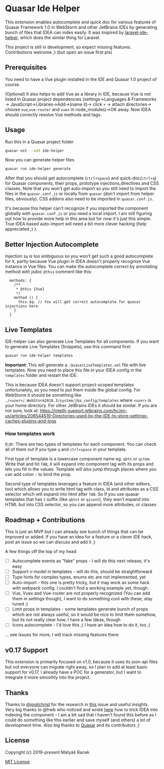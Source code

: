 # Quasar Ide Helper
This extension enables autocomplete and quick doc for various features of Quasar Framework 1.0 in WebStorm and other JetBrains IDEs by generating bunch of files that IDEA can index easily. It was inspired by [laravel-ide-helper](https://github.com/barryvdh/laravel-ide-helper), which does the similar thing for Laravel.

This project is still in development, so expect missing features. Contributions welcome ;) (but open an issue first pls)

## Prerequisites
You need to have a Vue plugin installed in the IDE and Quasar 1.0 project of course.

(Optional) It also helps to add Vue as a library in IDE, because Vue is not listed in Quasar project dependencies (settings->Languages & Frameworks -> JavaScript->Libraries->Add->(name it)-> click `+` -> attach directories-> choose `vue`,`vue-router` and `vuex` in node_modules)->OK away. Now IDEA should correctly resolve Vue methods and tags.

## Usage

Run this in a Quasar project folder
```bash
quasar ext --add ide-helper
```

Now you can generate helper files
```bash
quasar run ide-helper generate
```

After that you should get autocomplete (`ctrl+space`) and quick-doc(`ctrl+q`) for Quasar components, their props, prototype injections,directives and CSS classes. Note that you won't get auto-import so you still need to import the files in the `quasar.conf.js` or locally from `quasar` (don't import from helper files, obviously). CSS addons also need to be imported in `quasar.conf.js`.

It's because this helper can't recognize if you imported the component globally with `quasar.conf.js` or you need a local import. I am still figuring out how to provide more help in this area but for now it's just this simple. True IDEA based auto-import will need a bit more clever hacking (help appreciated ;) ).

## Better Injection Autocomplete
Injection `$q` is too ambiguous so you won't get such a good autocomplete for it, partly because Vue plugin in IDEA doesn't properly recognize Vue instance in Vue files. You can make the autocomplete correct by annotating method with jsdoc `@this` comment like this:
```vue
  methods: {
    /**
     * @this {Vue}
     */
    method () {
      this.$q. // You will get correct autocomplete for quasar injections here
    }
  }
```

## Live Templates
IDE-helper can also generate Live Templates for all components. If you want to generate Live Templates (Snippets), use this command first:
```bash
quasar run ide-helper templates
```
**Important**: This will generate a `.QuasarLiveTemplates.xml` file with live templates. Now you need to place this file in your IDEA config in the `templates` folder and restart the IDE. 

This is because IDEA doesn't support project-scoped templates unfortunately, so you need to put them inside the global config. For WebStorm it should be something like `./<user>/.WebStorm2018.3/system/jba_config/templates` where `<user>` is your home directory. For other JetBrains IDEs it should be similar. If you are not sure, look at: https://intellij-support.jetbrains.com/hc/en-us/articles/206544519-Directories-used-by-the-IDE-to-store-settings-caches-plugins-and-logs

### How templates work
 
tl;dr: There are two types of templates for each component. You can check all of them out if you type `q` and `ctrl+space` in your template.

First type of template is a lowercase component name eg. `qbtn` or `qitem`. Write that and hit `TAB`, it will expand into component tag with its props and lets you fill in the values. Template will also jump through places where you can add colon `:` to bind the prop.

Second type of templates leverages a feature in IDEA (and other editors, too) which allows you to write html tag with class, id and attributes as a CSS selector which will expand into html after `TAB`. So If you use quasar templates that has `t` suffix (like `qbtnt` or `qicont`), they won't expand into HTML but into CSS selector, so you can append more attributes, or classes

## Roadmap + Contributions
This is just an MVP but I can already see bunch of things that can be improved or added. If you have an idea for a feature or a clever IDE hack, post an issue so we can discuss and add it ;) 

A few things off the top of my head
 - [ ] Autocomplete events as "fake" props - I will do this next release, it's easy
 - [ ] Support v-model in templates - will do this, should be straightforward
 - [ ] Type hints for complex types, enums etc are not implemented, yet
 - [ ] Auto-import - this one is pretty tricky, but it may work as some hack with webpack config. I couldn't find a working example yet, though.
 - [ ] Vue, Vuex and Vue-router are not properly recognized (You can add them in settings though), I want to do something cool with these, stay tuned ;)
 - [ ] Limit props in templates - some templates generate bunch of props which are not always useful, so it would be nice to limit them somehow, but its not really clear how. I have a few ideas, though
 - [ ] Icons autocomplete - I'd love this ;) I have an idea how to do it, too ;)

... see issues for more, I will track missing features there
 
## v0.17 Support
This extension is primarily focused on v1.0, because it uses its json-api files but not everyone can migrate right away, so I plan to add at least basic support for v0.17, I already have a POC for a generator, but I want to integrate it more smoothly into the project.

## Thanks
Thanks to [@jpgilchrist](https://github.com/jpgilchrist) for the research in [this](https://github.com/quasarframework/quasar/issues/2224) issue and useful insights. Very big thanks to @hwb who noticed and wrote [here](https://forum.quasar-framework.org/topic/2322/how-to-import-quasar-components-to-use-vue-code-completion-in-intellij-idea-webstorm/2) how to trick IDEA into indexing the component - I am a bit sad that I haven't found this before as I could do something like this earlier and save myself (and others) a lot of development time. Also big thanks to [Quasar](https://github.com/quasarframework/quasar/) and its contributors ;)

## License

Copyright (c) 2019-present Matyáš Racek

[MIT License](http://en.wikipedia.org/wiki/MIT_License)